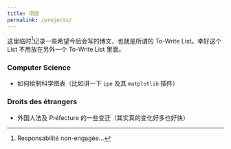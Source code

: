 ```yaml
---
title: 项目
permalink: /projects/
---
```


这里临时[^1]记录一些希望今后会写的博文，也就是所谓的 To-Write List。幸好这个 List 不用放在另外一个 To-Write List 里面。

### Computer Science

- 如何绘制科学图表（比如讲一下 `ipe` 及其 `matplotlib` 插件）


### Droits des étrangers

- 外国人法及 Préfecture 的一些变迁（其实真的变化好多也好快）

[^1]: Responsabilité non-engagée...